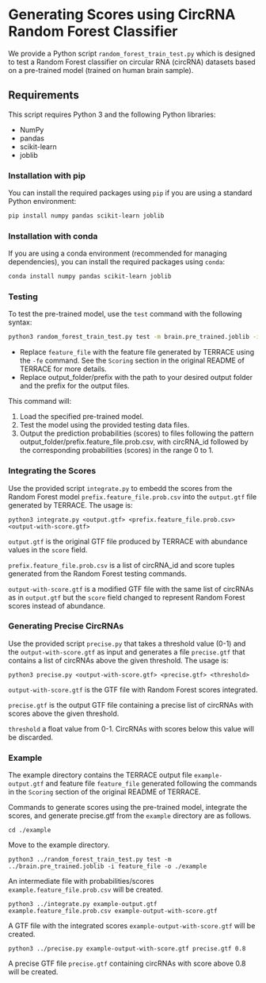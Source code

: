 # Generating Scores using CircRNA Random Forest Classifier

We provide a Python script `random_forest_train_test.py` which is designed to test a Random Forest classifier on circular RNA (circRNA) datasets based on a pre-trained model (trained on human brain sample).

## Requirements

This script requires Python 3 and the following Python libraries:

- NumPy
- pandas
- scikit-learn
- joblib

### Installation with pip

You can install the required packages using `pip` if you are using a standard Python environment:

```bash
pip install numpy pandas scikit-learn joblib
```

### Installation with conda

If you are using a conda environment (recommended for managing dependencies), you can install the required packages using `conda`:

```bash
conda install numpy pandas scikit-learn joblib
```

### Testing

To test the pre-trained model, use the `test` command with the following syntax:

```bash
python3 random_forest_train_test.py test -m brain.pre_trained.joblib -i feature_file -o output_folder/prefix
```

* Replace `feature_file` with the feature file generated by TERRACE using the `-fe` command. See the `Scoring` section in the original README of TERRACE for more details.
* Replace output_folder/prefix with the path to your desired output folder and the prefix for the output files.

This command will:

1. Load the specified pre-trained model.
2. Test the model using the provided testing data files.
3. Output the prediction probabilities (scores) to files following the pattern output_folder/prefix.feature_file.prob.csv, with circRNA_id followed by the corresponding probabilities (scores) in the range 0 to 1.

### Integrating the Scores

Use the provided script `integrate.py` to embedd the scores from the Random Forest model `prefix.feature_file.prob.csv` into the `output.gtf` file generated by TERRACE. The usage is:

```
python3 integrate.py <output.gtf> <prefix.feature_file.prob.csv> <output-with-score.gtf>
```

`output.gtf` is the original GTF file produced by TERRACE with abundance values in the `score` field.

`prefix.feature_file.prob.csv` is a list of circRNA_id and score tuples generated from the Random Forest testing commands.

`output-with-score.gtf` is a modified GTF file with the same list of circRNAs as in `output.gtf` but the `score` field changed to represent Random Forest scores instead of abundance.

### Generating Precise CircRNAs

Use the provided script `precise.py` that takes a threshold value (0-1) and the `output-with-score.gtf` as input and generates a file `precise.gtf` that contains a list of circRNAs above the given threshold. The usage is:

```
python3 precise.py <output-with-score.gtf> <precise.gtf> <threshold>
```

`output-with-score.gtf` is the GTF file with Random Forest scores integrated. 

`precise.gtf` is the output GTF file containing a precise list of circRNAs with scores above the given threshold.

`threshold` a float value from 0-1. CircRNAs with scores below this value will be discarded.

### Example

The example directory contains the TERRACE output file `example-output.gtf` and feature file `feature_file` generated following the commands in the `Scoring` section of the original README of TERRACE. 

Commands to generate scores using the pre-trained model, integrate the scores, and generate precise.gtf from the `example` directory are as follows.

```
cd ./example
```
Move to the example directory.

```
python3 ../random_forest_train_test.py test -m ../brain.pre_trained.joblib -i feature_file -o ./example
```

An intermediate file with probabilities/scores `example.feature_file.prob.csv` will be created.

```
python3 ../integrate.py example-output.gtf example.feature_file.prob.csv example-output-with-score.gtf
```

A GTF file with the integrated scores `example-output-with-score.gtf` will be created.

```
python3 ../precise.py example-output-with-score.gtf precise.gtf 0.8
```

A precise GTF file `precise.gtf` containing circRNAs with score above 0.8 will be created.  

